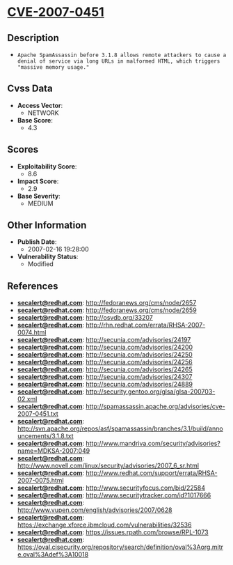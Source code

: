 
# [CVE-2007-0451](https://cve.mitre.org/cgi-bin/cvename.cgi?name=CVE-2007-0451)

## Description

- `Apache SpamAssassin before 3.1.8 allows remote attackers to cause a denial of service via long URLs in malformed HTML, which triggers "massive memory usage."`

## Cvss Data

- **Access Vector**:
  - NETWORK
- **Base Score**:
  - 4.3

## Scores

- **Exploitability Score**:
  - 8.6
- **Impact Score**:
  - 2.9
- **Base Severity**:
  - MEDIUM

## Other Information

- **Publish Date**:
  - 2007-02-16 19:28:00
- **Vulnerability Status**:
  - Modified

## References

- **secalert@redhat.com**: http://fedoranews.org/cms/node/2657
- **secalert@redhat.com**: http://fedoranews.org/cms/node/2659
- **secalert@redhat.com**: http://osvdb.org/33207
- **secalert@redhat.com**: http://rhn.redhat.com/errata/RHSA-2007-0074.html
- **secalert@redhat.com**: http://secunia.com/advisories/24197
- **secalert@redhat.com**: http://secunia.com/advisories/24200
- **secalert@redhat.com**: http://secunia.com/advisories/24250
- **secalert@redhat.com**: http://secunia.com/advisories/24256
- **secalert@redhat.com**: http://secunia.com/advisories/24265
- **secalert@redhat.com**: http://secunia.com/advisories/24307
- **secalert@redhat.com**: http://secunia.com/advisories/24889
- **secalert@redhat.com**: http://security.gentoo.org/glsa/glsa-200703-02.xml
- **secalert@redhat.com**: http://spamassassin.apache.org/advisories/cve-2007-0451.txt
- **secalert@redhat.com**: http://svn.apache.org/repos/asf/spamassassin/branches/3.1/build/announcements/3.1.8.txt
- **secalert@redhat.com**: http://www.mandriva.com/security/advisories?name=MDKSA-2007:049
- **secalert@redhat.com**: http://www.novell.com/linux/security/advisories/2007_6_sr.html
- **secalert@redhat.com**: http://www.redhat.com/support/errata/RHSA-2007-0075.html
- **secalert@redhat.com**: http://www.securityfocus.com/bid/22584
- **secalert@redhat.com**: http://www.securitytracker.com/id?1017666
- **secalert@redhat.com**: http://www.vupen.com/english/advisories/2007/0628
- **secalert@redhat.com**: https://exchange.xforce.ibmcloud.com/vulnerabilities/32536
- **secalert@redhat.com**: https://issues.rpath.com/browse/RPL-1073
- **secalert@redhat.com**: https://oval.cisecurity.org/repository/search/definition/oval%3Aorg.mitre.oval%3Adef%3A10018

